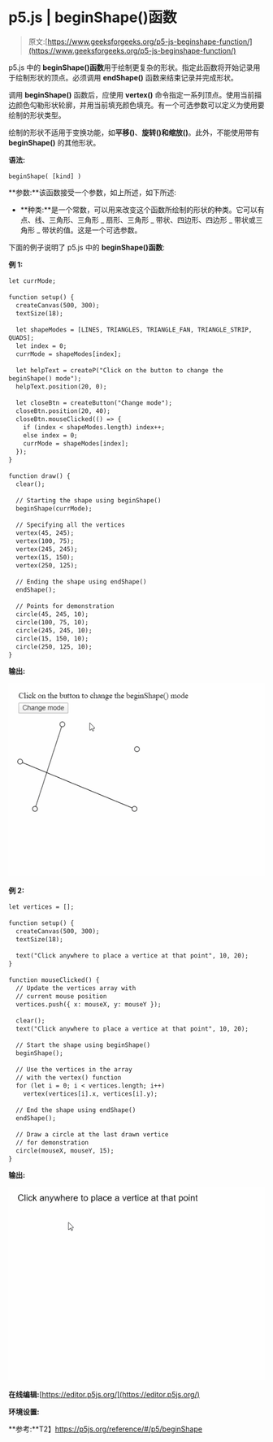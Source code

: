 # p5.js | beginShape()函数

> 原文:[https://www.geeksforgeeks.org/p5-js-beginshape-function/](https://www.geeksforgeeks.org/p5-js-beginshape-function/)

p5.js 中的 **beginShape()函数**用于绘制更复杂的形状。指定此函数将开始记录用于绘制形状的顶点。必须调用 **endShape()** 函数来结束记录并完成形状。

调用 **beginShape()** 函数后，应使用 **vertex()** 命令指定一系列顶点。使用当前描边颜色勾勒形状轮廓，并用当前填充颜色填充。有一个可选参数可以定义为使用要绘制的形状类型。

绘制的形状不适用于变换功能，如**平移()**、**旋转()**和**缩放()**。此外，不能使用带有 **beginShape()** 的其他形状。

**语法:**

```
beginShape( [kind] )
```

**参数:**该函数接受一个参数，如上所述，如下所述:

*   **种类:**是一个常数，可以用来改变这个函数所绘制的形状的种类。它可以有点、线、三角形、三角形 _ 扇形、三角形 _ 带状、四边形、四边形 _ 带状或三角形 _ 带状的值。这是一个可选参数。

下面的例子说明了 p5.js 中的 **beginShape()函数**:

**例 1:**

```
let currMode;

function setup() {
  createCanvas(500, 300);
  textSize(18);

  let shapeModes = [LINES, TRIANGLES, TRIANGLE_FAN, TRIANGLE_STRIP, QUADS];
  let index = 0;
  currMode = shapeModes[index];

  let helpText = createP("Click on the button to change the beginShape() mode");
  helpText.position(20, 0);

  let closeBtn = createButton("Change mode");
  closeBtn.position(20, 40);
  closeBtn.mouseClicked(() => {
    if (index < shapeModes.length) index++;
    else index = 0;
    currMode = shapeModes[index];
  });
}

function draw() {
  clear();

  // Starting the shape using beginShape()
  beginShape(currMode);

  // Specifying all the vertices
  vertex(45, 245);
  vertex(100, 75);
  vertex(245, 245);
  vertex(15, 150);
  vertex(250, 125);

  // Ending the shape using endShape()
  endShape();

  // Points for demonstration
  circle(45, 245, 10);
  circle(100, 75, 10);
  circle(245, 245, 10);
  circle(15, 150, 10);
  circle(250, 125, 10);
}
```

**输出:**

![beginShape-shape-modes](img/3bc602df1897a05bb499b611679356ec.png)

**例 2:**

```
let vertices = [];

function setup() {
  createCanvas(500, 300);
  textSize(18);

  text("Click anywhere to place a vertice at that point", 10, 20);
}

function mouseClicked() {
  // Update the vertices array with
  // current mouse position
  vertices.push({ x: mouseX, y: mouseY });

  clear();
  text("Click anywhere to place a vertice at that point", 10, 20);

  // Start the shape using beginShape()
  beginShape();

  // Use the vertices in the array
  // with the vertex() function
  for (let i = 0; i < vertices.length; i++)
    vertex(vertices[i].x, vertices[i].y);

  // End the shape using endShape()
  endShape();

  // Draw a circle at the last drawn vertice
  // for demonstration
  circle(mouseX, mouseY, 15);
}
```

**输出:**

![beginShape-interactive-points](img/f81c20dda35a725bab48b857ba66965f.png)

**在线编辑:**[https://editor.p5js.org/](https://editor.p5js.org/)

**环境设置:**

**参考:**T2】https://p5js.org/reference/#/p5/beginShape